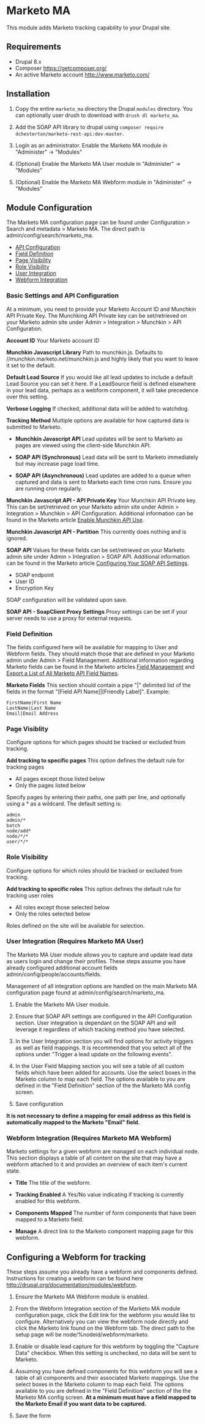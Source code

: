 # Marketo MA

This module adds Marketo tracking capability to your Drupal site.

## Requirements

- Drupal 8.x
- Composer <https://getcomposer.org/>
- An active Marketo account <http://www.marketo.com/>

## Installation

1. Copy the entire `marketo_ma` directory the Drupal `modules` directory. You
   can optionally user drush to download with `drush dl marketo_ma`.

2. Add the SOAP API library to drupal using `composer require
   dchesterton/marketo-rest-api:dev-master`.

3. Login as an administrator. Enable the Marketo MA module in
   "Administer" -> "Modules"

4. (Optional) Enable the Marketo MA User module in
   "Administer" -> "Modules"

5. (Optional) Enable the Marketo MA Webform module in
   "Administer" -> "Modules"


## Module Configuration

The Marketo MA configuration page can be found under Configuration > Search and
metadata > Marketo MA. The direct path is admin/config/search/marketo_ma.

- [API Configuration](#api-configuration)
- [Field Definition](#field-definition)
- [Page Visibility](#page-visibility)
- [Role Visibility](#role-visibility)
- [User Integration](#user-integration)
- [Webform Integration](#webform-integration)

### <a id="api-configuration"></a> Basic Settings and API Configuration

At a minimum, you need to provide your Marketo Account ID and Munchkin API
Private Key. The Munchking API Private key can be set/retrieved on your Marketo
admin site under Admin > Integration > Munchkin > API Configuration.

**Account ID**
Your Marketo account ID

**Munchkin Javascript Library**
Path to munchkin.js. Defaults to //munchkin.marketo.net/munchkin.js and highly
likely that you want to leave it set to the default.

**Default Lead Source**
If you would like all lead updates to include a default Lead Source you can
set it here. If a LeadSource field is defined elsewhere in your lead data,
perhaps as a webform component, it will take precedence over this setting.

**Verbose Logging**
If checked, additional data will be added to watchdog.

**Tracking Method**
Multiple options are available for how captured data is submitted to Marketo.

- **Munchkin Javascript API**
  Lead updates will be sent to Marketo as pages are viewed using the
  client-side Munchkin API.

- **SOAP API (Synchronous)**
  Lead data will be sent to Marketo immediately but may increase page
  load time.

- **SOAP API (Asynchronous)**
  Lead updates are added to a queue when captured and data is sent to
  Marketo each time cron runs. Ensure you are running cron regularly.

**Munchkin Javascript API - API Private Key**
Your Munchkin API Private key. This can be set/retrieved on your Marketo
admin site under Admin > Integration > Munchkin > API Configuration.
Additional information can be found in the Marketo article
[Enable Munchkin API Use](http://community.marketo.com/MarketoTutorial?id=kA250000000Kz4eCAC).

**Munchkin Javascript API - Partition**
This currently does nothing and is ignored.

**SOAP API**
Values for these fields can be set/retrieved on your Marketo admin site under
Admin > Integration > SOAP API. Additional information can be found in the
Marketo article [Configuring Your SOAP API Settings](http://community.marketo.com/MarketoArticle?id=kA050000000KyoyCAC).

- SOAP endpoint
- User ID
- Encryption Key

SOAP configuration will be validated upon save.

**SOAP API - SoapClient Proxy Settings**
Proxy settings can be set if your server needs to use a proxy for external requests.

### <a id="field-definition"></a> Field Definition

The fields configured here will be available for mapping to User and Webform fields.
They should match those that are defined in your Marketo admin under
Admin > Field Management. Additional information regarding Marketo fields can be
found in the Marketo articles [Field Management](http://community.marketo.com/MarketoDeepDive?id=kA5500000008RWQCA2)
and [Export a List of All Marketo API Field Names](http://community.marketo.com/MarketoArticle?id=kA050000000KytHCAS).

**Marketo Fields**
This section should contain a pipe "|" delimited list of the fields in the format
"[Field API Name]|[Friendly Label]". Example:

    FirstName|First Name
    LastName|Last Name
    Email|Email Address

### <a id="page-visibility"></a> Page Visiblity

Configure options for which pages should be tracked or excluded from tracking.

**Add tracking to specific pages**
This option defines the default rule for tracking pages

- All pages except those listed below
- Only the pages listed below

Specify pages by entering their paths, one path per line, and optionally using
a \* as a wildcard. The default setting is:

    admin
    admin/*
    batch
    node/add*
    node/*/*
    user/*/*

### <a id="role-visibility"></a> Role Visibility

Configure options for which roles should be tracked or excluded from tracking.

**Add tracking to specific roles**
This option defines the default rule for tracking user roles

- All roles except those selected below
- Only the roles selected below

Roles defined on the site will be available for selection.

### <a id="user-integration"></a> User Integration (Requires Marketo MA User)

The Marketo MA User module allows you to capture and update lead data as users
login and change their profiles. These steps assume you have already configured
additional account fields admin/config/people/accounts/fields.

Management of all integration options are handled on the main Marketo MA
configuration page found at admin/config/search/marketo_ma.

1. Enable the Marketo MA User module.

2. Ensure that SOAP API settings are configured in the API Configuration section.
   User integration is dependant on the SOAP API and will leverage it regardless
   of which tracking method you have selected.

3. In the User Integration section you will find options for activity triggers
   as well as field mappings. It is recommended that you select all of the
   options under "Trigger a lead update on the following events".

4. In the User Field Mapping section you will see a table of all custom fields
   which have been added for accounts. Use the select boxes in the Marketo
   column to map each field. The options available to you are defined in the
   "Field Definition" section of the the Marketo MA config screen.

5. Save configuration

**It is not necessary to define a mapping for email address as this field is automatically mapped to the Marketo "Email" field.**

### <a id="webform-integration"></a> Webform Integration (Requires Marketo MA Webform)

Marketo settings for a given webform are managed on each individual node. This
section displays a table of all content on the site that may have a webform
attached to it and provides an overview of each item's current state.

- **Title**
  The title of the webform.

- **Tracking Enabled**
  A Yes/No value indicating if tracking is currently enabled for this webform.

- **Components Mapped**
  The number of form components that have been mapped to a Marketo field.

- **Manage**
  A direct link to the Marketo component mapping page for this webform.

## Configuring a Webform for tracking

These steps assume you already have a webform and components defined. Instructions for
creating a webform can be found here http://drupal.org/documentation/modules/webform.

1. Ensure the Marketo MA Webform module is enabled.

2. From the Webform Integration section of the Marketo MA module configuration page,
   click the Edit link for the webform you would like to configure. Alternatively you
   can view the webform node directly and click the Marketo link found on the Webform
   tab. The direct path to the setup page will be node/%nodeid/webform/marketo.

3. Enable or disable lead capture for this webform by toggling the "Capture Data"
   checkbox. When this setting is unchecked, no data will be sent to Marketo.

4. Assuming you have defined components for this webform you will see a table of
   all components and their associated Marketo mappings. Use the select boxes in
   the Marketo column to map each field. The options available to you are defined
   in the "Field Definition" section of the the Marketo MA config screen.
   **At a minimum must have a field mapped to the Marketo Email if you want data to be captured.**

5. Save the form
